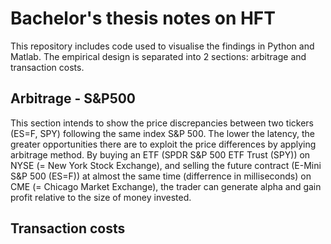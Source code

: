 # Bachelor's thesis notes on HFT

This repository includes code used to visualise the findings in Python and Matlab. 
The empirical design is separated into 2 sections: arbitrage and transaction costs.

## Arbitrage - S&P500

This section intends to show the price discrepancies between two tickers (ES=F, SPY) following the same index S&P 500.
The lower the latency, the greater opportunities there are to exploit the price differences by applying arbitrage method.
By buying an ETF (SPDR S&P 500 ETF Trust (SPY)) on NYSE (= New York Stock Exchange), and selling the future contract (E-Mini S&P 500 (ES=F)) at almost the same time (differrence in milliseconds) on CME (= Chicago Market Exchange), the trader can generate alpha and gain profit relative to the size of money invested.


## Transaction costs
